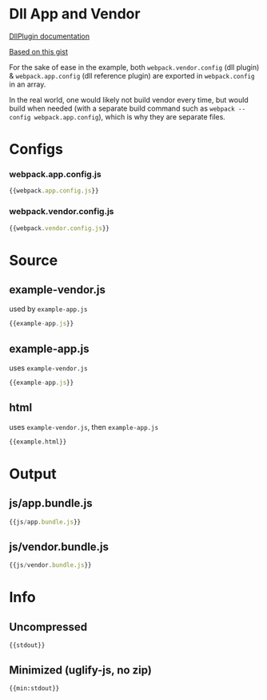 # Dll App and Vendor

[DllPlugin documentation](https://webpack.js.org/plugins/dll-plugin)

[Based on this gist](https://gist.github.com/Eoksni/83d1f1559e0ec00d0e89c33a6d763049)

For the sake of ease in the example, both `webpack.vendor.config` (dll plugin)  & `webpack.app.config` (dll reference plugin) are exported in `webpack.config` in an array.

In the real world, one would likely not build vendor every time, but would build when needed (with a separate build command such as `webpack --config webpack.app.config`), which is why they are separate files.


# Configs

### webpack.app.config.js

``` javascript
{{webpack.app.config.js}}
```

### webpack.vendor.config.js

``` javascript
{{webpack.vendor.config.js}}
```


# Source

## example-vendor.js

used by `example-app.js`

``` javascript
{{example-app.js}}
```

## example-app.js

uses `example-vendor.js`

``` javascript
{{example-app.js}}
```

## html

uses `example-vendor.js`, then `example-app.js`

``` html
{{example.html}}
```


# Output

## js/app.bundle.js

``` javascript
{{js/app.bundle.js}}
```

## js/vendor.bundle.js

``` javascript
{{js/vendor.bundle.js}}
```

# Info

## Uncompressed

```
{{stdout}}
```

## Minimized (uglify-js, no zip)

```
{{min:stdout}}
```
